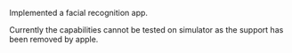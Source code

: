 Implemented a facial recognition app.

Currently the capabilities cannot be tested on simulator as the support has been removed by apple.
